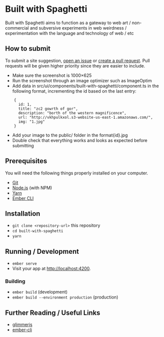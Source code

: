 # Built with Spaghetti

Built with Spaghetti aims to function as a gateway to web art / non-commercial and subversive experiments in web weirdness / experimentation with the language and technology of web / etc

## How to submit

To submit a site suggestion, [open an issue](https://github.com/gordonbisnor/built-with-spaghetti/issues/new) or [create a pull request](https://github.com/gordonbisnor/built-with-spaghetti/issues/new). Pull requests will be given higher priority since they are easier to include.

* Make sure the screenshot is 1000×625
* Run the screenshot through an image optimizer such as ImageOptim  
* Add data in src/ui/components/built-with-spaghetti/component.ts in the following format, incrementing the id based on the last entry:
```
    {
      id: 1,
      title: "zc2 gowrth of gor",
      description: "borth of the western magnificence",
      url: "http://vkhpulkxol.s3-website-us-east-1.amazonaws.com/",
      img: "1.jpg"
    }
```

* Add your image to the public/ folder in the format{id}.jpg
* Double check that everything works and looks as expected before submitting

## Prerequisites

You will need the following things properly installed on your computer.

* [Git](https://git-scm.com/)
* [Node.js](https://nodejs.org/) (with NPM)
* [Yarn](https://yarnpkg.com/en/)
* [Ember CLI](https://ember-cli.com/)

## Installation

* `git clone <repository-url>` this repository
* `cd built-with-spaghetti`
* `yarn`

## Running / Development

* `ember serve`
* Visit your app at [http://localhost:4200](http://localhost:4200).

### Building

* `ember build` (development)
* `ember build --environment production` (production)

## Further Reading / Useful Links

* [glimmerjs](http://github.com/tildeio/glimmer/)
* [ember-cli](https://ember-cli.com/)
